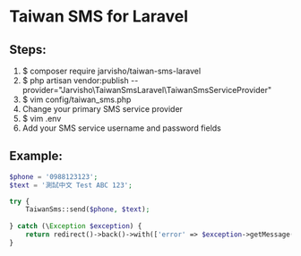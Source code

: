 # Taiwan SMS for Laravel
## Steps:
1. $ composer require jarvisho/taiwan-sms-laravel
2. $ php artisan vendor:publish --provider="Jarvisho\TaiwanSmsLaravel\TaiwanSmsServiceProvider"
3. $ vim config/taiwan_sms.php
4. Change your primary SMS service provider
5. $ vim .env
6. Add your SMS service username and password fields

## Example:
```php
$phone = '0988123123';
$text = '測試中文 Test ABC 123';

try {
    TaiwanSms::send($phone, $text);
    
} catch (\Exception $exception) {
    return redirect()->back()->with(['error' => $exception->getMessage()]);
}
```